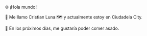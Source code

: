 🌐 ¡Hola mundo!

👋 Me llamo Cristian Luna
🗺️ y actualmente estoy en Ciudadela City.

📆 En los próximos días, me gustaría poder comer asado.

